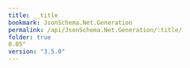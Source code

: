 ```yaml
---
title: __title
bookmark: JsonSchema.Net.Generation
permalink: /api/JsonSchema.Net.Generation/:title/
folder: true
0.05"
version: "3.5.0"
---
```

